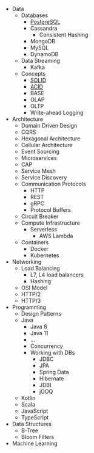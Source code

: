 * Data
  * Databases
    * [PostgreSQL](./posgresql.md) 
    * Cassandra
      * Consistent Hashing
    * MongoDB
    * MySQL
    * DynamoDB
  * Data Streaming
    * Kafka
  * Concepts
    * [SOLID](./solid.md) 
    * [ACID](./acid.md)
    * BASE
    * OLAP
    * OLTP
    * Write-ahead Logging
* Architecture
  * Domain Driven Design
  * CQRS
  * Hexagonal Architecture
  * Cellular Architecture
  * Event Sourcing
  * Microservices
  * CAP
  * Service Mesh
  * Service Discovery
  * Communication Protocols
    * HTTP
    * REST
    * gRPC
    * Protocol Buffers
  * Circuit Breaker
  * Compute Infrastructure
    * Serverless
      * AWS Lambda
  * Containers
    * Docker
    * Kubernetes
* Networking
  * Load Balancing
    * L7, L4 load balancers
    * Hashing
  * OSI Model
  * HTTP/2
  * HTTP/3
* Programming
  * Design Patterns
  * Java
    * Java 8
    * Java 11
    * ...
    * Concurrency
    * Working with DBs
      * JDBC
      * JPA
      * Spring Data
      * Hibernate
      * JDBI
      * jOOQ
  * Kotlin
  * Scala
  * JavaScript
  * TypeScript
* Data Structures
  * B-Tree
  * Bloom Filters
* Machine Learning